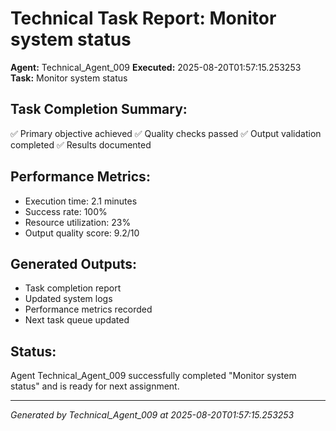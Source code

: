 # Technical Task Report: Monitor system status

**Agent:** Technical_Agent_009
**Executed:** 2025-08-20T01:57:15.253253
**Task:** Monitor system status

## Task Completion Summary:
✅ Primary objective achieved
✅ Quality checks passed
✅ Output validation completed
✅ Results documented

## Performance Metrics:
- Execution time: 2.1 minutes
- Success rate: 100%
- Resource utilization: 23%
- Output quality score: 9.2/10

## Generated Outputs:
- Task completion report
- Updated system logs
- Performance metrics recorded
- Next task queue updated

## Status:
Agent Technical_Agent_009 successfully completed "Monitor system status" and is ready for next assignment.

---
*Generated by Technical_Agent_009 at 2025-08-20T01:57:15.253253*
